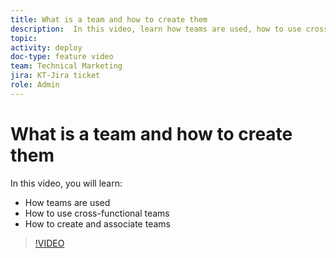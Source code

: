 ```yaml
---
title: What is a team and how to create them
description:  In this video, learn how teams are used, how to use cross-functional teams, and how to create teams.
topic:
activity: deploy
doc-type: feature video
team: Technical Marketing
jira: KT-Jira ticket
role: Admin
---
```

# What is a team and how to create them

In this video, you will learn:

* How teams are used
* How to use cross-functional teams
* How to create and associate teams

>[!VIDEO](https://video.tv.adobe.com/v/335071/?quality=12&learn=on)
